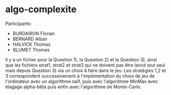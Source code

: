 # algo-complexite
Participants: 
- BURDAIRON Florian  
- BERNARD Alban  
- HALVICK Thomas  
- BLUMET Thomas


Il y a un fichier pour la Question 1), la Question 2) et la Question 3), ainsi que les fichiers strat1, strat2 et strat3 qui ne doivent pas être lancé tout seul mais depuis Question 3) via un choix à faire dans le jeu.
Les stratégies 1,2 et 3 correspondent successivement à l'impémentation du choix de jeu de l'ordinateur avec un algorithme naïf, puis avec l'algorithme MinMax avec élagage alpha-bêta puis enfin avec l'algorithme de Monte-Carlo.
